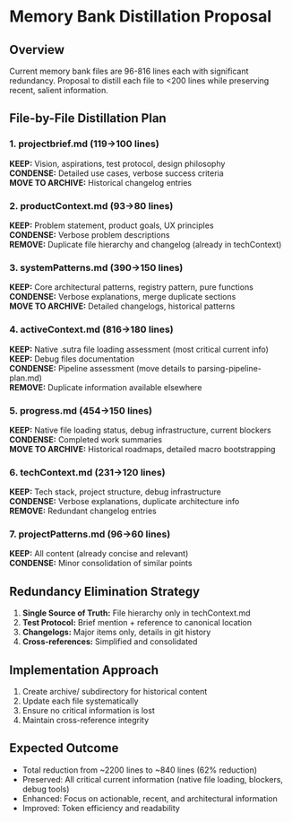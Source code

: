 # Memory Bank Distillation Proposal

## Overview
Current memory bank files are 96-816 lines each with significant redundancy. Proposal to distill each file to <200 lines while preserving recent, salient information.

## File-by-File Distillation Plan

### 1. projectbrief.md (119→100 lines)
**KEEP:** Vision, aspirations, test protocol, design philosophy  
**CONDENSE:** Detailed use cases, verbose success criteria  
**MOVE TO ARCHIVE:** Historical changelog entries  

### 2. productContext.md (93→80 lines)  
**KEEP:** Problem statement, product goals, UX principles  
**CONDENSE:** Verbose problem descriptions  
**REMOVE:** Duplicate file hierarchy and changelog (already in techContext)

### 3. systemPatterns.md (390→150 lines)
**KEEP:** Core architectural patterns, registry pattern, pure functions  
**CONDENSE:** Verbose explanations, merge duplicate sections  
**MOVE TO ARCHIVE:** Detailed changelogs, historical patterns  

### 4. activeContext.md (816→180 lines)
**KEEP:** Native .sutra file loading assessment (most critical current info)  
**KEEP:** Debug files documentation  
**CONDENSE:** Pipeline assessment (move details to parsing-pipeline-plan.md)  
**REMOVE:** Duplicate information available elsewhere  

### 5. progress.md (454→150 lines)  
**KEEP:** Native file loading status, debug infrastructure, current blockers  
**CONDENSE:** Completed work summaries  
**MOVE TO ARCHIVE:** Historical roadmaps, detailed macro bootstrapping  

### 6. techContext.md (231→120 lines)
**KEEP:** Tech stack, project structure, debug infrastructure  
**CONDENSE:** Verbose explanations, duplicate architecture info  
**REMOVE:** Redundant changelog entries  

### 7. projectPatterns.md (96→60 lines)
**KEEP:** All content (already concise and relevant)  
**CONDENSE:** Minor consolidation of similar points  

## Redundancy Elimination Strategy

1. **Single Source of Truth:** File hierarchy only in techContext.md  
2. **Test Protocol:** Brief mention + reference to canonical location  
3. **Changelogs:** Major items only, details in git history  
4. **Cross-references:** Simplified and consolidated  

## Implementation Approach

1. Create archive/ subdirectory for historical content  
2. Update each file systematically  
3. Ensure no critical information is lost  
4. Maintain cross-reference integrity  

## Expected Outcome

- Total reduction from ~2200 lines to ~840 lines (62% reduction)  
- Preserved: All critical current information (native file loading, blockers, debug tools)  
- Enhanced: Focus on actionable, recent, and architectural information  
- Improved: Token efficiency and readability

